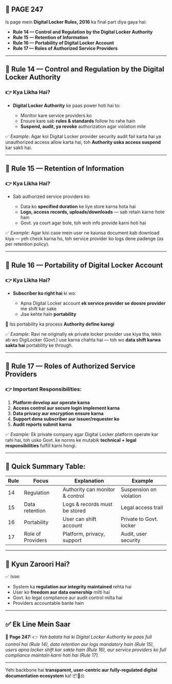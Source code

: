 ## 📄 **PAGE 247**

Is page mein **Digital Locker Rules, 2016** ka final part diya gaya hai:

* **Rule 14 — Control and Regulation by the Digital Locker Authority**
* **Rule 15 — Retention of Information**
* **Rule 16 — Portability of Digital Locker Account**
* **Rule 17 — Roles of Authorized Service Providers**

---

## 🔹 **Rule 14 — Control and Regulation by the Digital Locker Authority**

### 👉 Kya Likha Hai?

* **Digital Locker Authority** ke paas power hoti hai to:

  * Monitor kare service providers ko
  * Ensure kare sab **rules & standards** follow ho rahe hain
  * **Suspend, audit, ya revoke** authorization agar violation mile

✅ *Example:*
Agar koi Digital Locker provider security audit fail karta hai ya unauthorized access allow karta hai, toh **Authority uska access suspend** kar sakti hai.

---

## 🔹 Rule 15 — Retention of Information

### 👉 Kya Likha Hai?

* Sab authorized service providers ko:

  * Data ko **specified duration** ke liye store karna hota hai
  * **Logs, access records, uploads/downloads** — sab retain karne hote hain
  * Govt. ya court agar bole, toh woh info provide karni hoti hai

✅ *Example:*
Agar kisi case mein user ne kaunsa document kab download kiya — yeh check karna ho, toh service provider ko logs dene padenge (as per retention policy).

---

## 🔹 Rule 16 — Portability of Digital Locker Account

### 👉 Kya Likha Hai?

* **Subscriber ko right hai** ki wo:

  * Apna Digital Locker account **ek service provider se doosre provider** me shift kar sake
  * Jise kehte hain **portability**

📌 Iss portability ka process **Authority define karegi**

✅ *Example:*
Ravi ne originally ek private locker provider use kiya tha, lekin ab wo DigiLocker (Govt.) use karna chahta hai — toh wo **data shift karwa sakta hai** portability ke through.

---

## 🔹 Rule 17 — Roles of Authorized Service Providers

### 👉 Important Responsibilities:

1. **Platform develop aur operate karna**
2. **Access control aur secure login implement karna**
3. **Data privacy aur encryption ensure karna**
4. **Support dena subscriber aur issuer/requester ko**
5. **Audit reports submit karna**

✅ *Example:*
Ek private company agar Digital Locker platform operate kar rahi hai, toh usko Govt. ke norms ke mutabik **technical + legal responsibilities** fulfill karni hongi.

---

## 🧩 **Quick Summary Table:**

| Rule | Focus             | Explanation                     | Example                 |
| ---- | ----------------- | ------------------------------- | ----------------------- |
| 14   | Regulation        | Authority can monitor & control | Suspension on violation |
| 15   | Data retention    | Logs & records must be stored   | Legal access trail      |
| 16   | Portability       | User can shift account          | Private to Govt. locker |
| 17   | Role of Providers | Platform, privacy, support      | Audit, user security    |

---

## 🔹 **Kyun Zaroori Hai?**

✅ Isse:

* System ka **regulation aur integrity maintained** rehta hai
* User ko **freedom aur data ownership** milti hai
* Govt. ko legal compliance aur audit control milta hai
* Providers accountable bante hain

---

## ✅ **Ek Line Mein Saar**

📌 **Page 247:**
👉 *Yeh batata hai ki Digital Locker Authority ke paas full control hai (Rule 14), data retention aur logs mandatory hain (Rule 15), users apna locker shift kar sakte hain (Rule 16), aur service providers ko full compliance maintain karni hoti hai (Rule 17).*

---

Yehi backbone hai **transparent, user-centric aur fully-regulated digital documentation ecosystem** ka! 📦🔐⚖️
